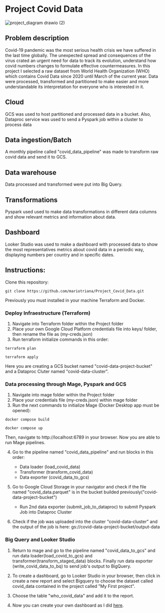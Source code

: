 # Project Covid Data
![project_diagram drawio (2)](https://github.com/mariotriana/Project_Covid_Data/assets/89442960/53ae346f-3cbc-4af3-af97-1ed0010369d8)

## Problem description
Covid-19 pandemic was the most serious health crisis we have suffered in the last time globally. The unexpected spread and consequences of the virus crated an urgent need for data to track its evolution, understand how covid numbers changes to formulate effective countermeasures. In this project I selected a raw dataset from World Health Organization (WHO) which contains Covid Data since 2020 until March of the current year. Data were processed, transformed and partitioned to make easier and more understandable its interpretation for everyone who is interested in it.
## Cloud
GCS was used to host partitioned and processed data in a bucket. Also, Dataproc service was used to send a Pyspark job within a cluster to process data
## Data ingestion/Batch
A monthly pipeline called "covid_data_pipeline" was made to transform raw covid data and send it to GCS.    
## Data warehouse
Data processed and transformed were put into Big Query.
## Transformations
Pyspark used used to make data transformations in different data columns and show relevant metrics and information about data.   
## Dashboard
Looker Studio was used to make a dashboard with processed data to show the most representatives metrics about covid data in a periodic way, displaying numbers per country and in specific dates.

## Instructions: 

Clone this repository:
```
git clone https://github.com/mariotriana/Project_Covid_Data.git
```

Previously you must installed in your machine Terraform and Docker.

### Deploy Infraestructure (Terraform)
1. Navigate into Terraform folder within the Project folder
2. Place your own Google Cloud Platform credentials file into keys/ folder, then rename the file as (my-creds.json)
3. Run terraform initialize commands in this order:
```
terraform plan
```
```
terraform apply
```
Here you are creating a GCS bucket named "covid-data-project-bucket" and a Dataproc Cluter named "covid-data-cluster".

### Data processing through Mage, Pyspark and GCS
1. Navigate into mage folder within the Project folder
2. Place your credentials file (my-creds.json) within mage folder
3. Run the next commands to initialize Mage (Docker Desktop app must be opened): 
```
docker compose build
```
```
docker compose up
```
Then, navigate to http://localhost:6789 in your browser. Now you are able to run Mage pipelines.

4. Go to the pipeline named "covid_data_pipeline" and run blocks in this order:
    * Data loader (load_covid_data)
    * Transformer (transform_covid_data)
    * Data exporter (covid_data_to_gcs)

5. Go to Google Cloud Storage in your navigator and check if the file named "covid_data.parquet" is in the bucket builded previously("covid-data-project-bucket")

    * Run 2nd data exporter (submit_job_to_dataproc) to submit Pyspark Job into Dataproc Cluster

6. Check if the job was uploaded into the cluster "covid-data-cluster" and the output of the job is here: gs://covid-data-project-bucket/output-data

### Big Query and Looker Studio
1. Return to mage and go to the pipeline named "covid_data_to_gcs" and run data loader(load_covid_to_gcs) and transformer(transform_staged_data) blocks. Finally run data exporter (write_covid_data_to_bq) to send job's output to BigQuery.

2. To create a dashboard, go to Looker Studio in your browser, then click in create a new report and select Bigquery to choose the dataset called covid_data contained in the project called "My First project".

3. Choose the table "who_covid_data" and add it to the report.

4. Now you can create your own dashboard as I did [here](https://lookerstudio.google.com/reporting/118ea7c6-746b-49fb-9167-a851f259a388/page/WNjwD).
